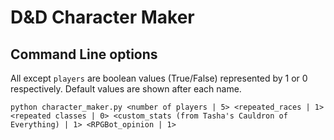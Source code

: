 # D&D Character Maker

## Command Line options
All except `players` are boolean values (True/False) represented by 1 or 0 respectively.
Default values are shown after each name.

```
python character_maker.py <number of players | 5> <repeated_races | 1> <repeated classes | 0> <custom_stats (from Tasha's Cauldron of Everything) | 1> <RPGBot_opinion | 1>
```
